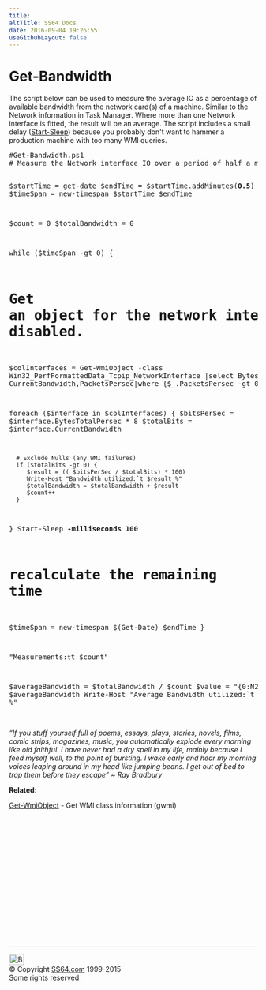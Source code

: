 ```yaml
---
title:
altTitle: SS64 Docs
date: 2016-09-04 19:26:55
useGithubLayout: false
---
```

<!-- #BeginLibraryItem "/Library/head_pssyntax.lbi" --><!-- #EndLibraryItem --><h1> Get-Bandwidth</h1> 
<p>The script below can be used to measure the average IO as a percentage of available bandwidth from the network card(s) of a machine. Similar to the Network information in Task Manager. Where more than one Network interface is fitted, the result will be an average. The script includes a small delay (<a href="start-sleep.html">Start-Sleep</a>) because you probably don't want to hammer a production machine with too many WMI queries.</p>
<pre>#Get-Bandwidth.ps1
# Measure the Network interface IO over a period of half a minute (0.5)

$startTime = get-date
$endTime = $startTime.addMinutes(<b>0.5</b>)
$timeSpan = new-timespan $startTime $endTime

$count = 0
$totalBandwidth = 0

while ($timeSpan -gt 0)
{
   # Get an object for the network interfaces, excluding any that are currently disabled.
   $colInterfaces = Get-WmiObject -class Win32_PerfFormattedData_Tcpip_NetworkInterface |select BytesTotalPersec, CurrentBandwidth,PacketsPersec|where {$_.PacketsPersec -gt 0}

   foreach ($interface in $colInterfaces) {
      $bitsPerSec = $interface.BytesTotalPersec * 8
      $totalBits = $interface.CurrentBandwidth

      # Exclude Nulls (any WMI failures)
      if ($totalBits -gt 0) {
         $result = (( $bitsPerSec / $totalBits) * 100)
         Write-Host "Bandwidth utilized:`t $result %"
         $totalBandwidth = $totalBandwidth + $result
         $count++
      }
   }
   Start-Sleep <b>-milliseconds 100</b>

   # recalculate the remaining time
   $timeSpan = new-timespan $(Get-Date) $endTime
}

"Measurements:`t`t $count"

$averageBandwidth = $totalBandwidth / $count
$value = "{0:N2}" -f $averageBandwidth
Write-Host "Average Bandwidth utilized:`t $value %"</pre>
<p class="quote"><i><br>
“If you stuff yourself full of poems, essays, plays, stories, novels, films, comic strips, magazines, music, you automatically explode every morning like old faithful. I have never had a dry spell in my life, mainly because I feed myself well, to the point of bursting. I wake early and hear my morning voices leaping around in my head like jumping beans. I get out of bed to trap them before they escape” ~ Ray Bradbury</i></p>
<p><b>Related:</b></p>
<p><a href="get-wmiobject.html">Get-WmiObject</a> -   Get WMI class information (gwmi)</p><!-- #BeginLibraryItem "/Library/foot_ps.lbi" --><p>
<!-- PowerShell300 -->
<ins class="adsbygoogle" style="display:inline-block;width:300px;height:250px" data-ad-client="ca-pub-6140977852749469" data-ad-slot="6253539900"></ins>
<script>
(adsbygoogle = window.adsbygoogle || []).push({});
</script></p>
<hr>
<div id="bl" class="footer"><a href="syntax-get-bandwidth.html#"><img src="../images/top.png" width="30" height="22" alt="Back to the Top"></a></div>
<div id="br" class="footer, tagline">© Copyright <a href="../index.html">SS64.com</a> 1999-2015<br>
Some rights reserved</div><!-- #EndLibraryItem -->

